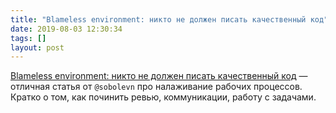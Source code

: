 ```yaml
---
title: "Blameless environment: никто не должен писать качественный код"
date: 2019-08-03 12:30:34
tags: []
layout: post
---
```


[Blameless environment: никто не должен писать качественный код](https://habr.com/ru/company/oleg-bunin/blog/462113/) — отличная статья от `@sobolevn` про налаживание рабочих процессов. Кратко о том, как починить ревью, коммуникации, работу с задачами.
